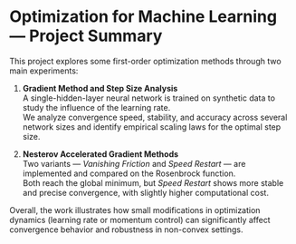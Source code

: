 # Optimization for Machine Learning — Project Summary

This project explores  some first-order optimization methods through two main experiments:

1. **Gradient Method and Step Size Analysis**  
   A single-hidden-layer neural network is trained on synthetic data to study the influence of the learning rate.  
   We analyze convergence speed, stability, and accuracy across several network sizes and identify empirical scaling laws for the optimal step size.

2. **Nesterov Accelerated Gradient Methods**  
   Two variants — *Vanishing Friction* and *Speed Restart* — are implemented and compared on the Rosenbrock function.  
   Both reach the global minimum, but *Speed Restart* shows more stable and precise convergence, with slightly higher computational cost.

Overall, the work illustrates how small modifications in optimization dynamics (learning rate or momentum control) can significantly affect convergence behavior and robustness in non-convex settings.
